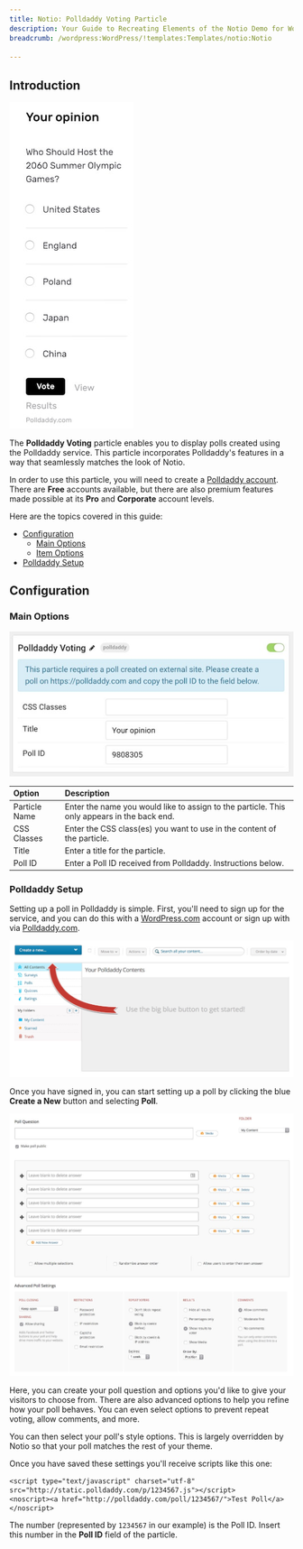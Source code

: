 ```yaml
---
title: Notio: Polldaddy Voting Particle
description: Your Guide to Recreating Elements of the Notio Demo for WordPress
breadcrumb: /wordpress:WordPress/!templates:Templates/notio:Notio

---
```


## Introduction

![](assets/particle_polldaddy1.jpeg)

The **Polldaddy Voting** particle enables you to display polls created using the Polldaddy service. This particle incorporates Polldaddy's features in a way that seamlessly matches the look of Notio.

In order to use this particle, you will need to create a [Polldaddy account](https://polldaddy.com/pricing/). There are **Free** accounts available, but there are also premium features made possible at its **Pro** and **Corporate** account levels.

Here are the topics covered in this guide:

* [Configuration](#configuration)
    - [Main Options](#main-options)
    - [Item Options](#item-options)
* [Polldaddy Setup](#polldaddy-setup)

## Configuration

### Main Options 

![](assets/particle_polldaddy2.jpeg)

| Option        | Description                                                                                 |
| :-----        | :-----                                                                                      |
| Particle Name | Enter the name you would like to assign to the particle. This only appears in the back end. |
| CSS Classes   | Enter the CSS class(es) you want to use in the content of the particle.                     |
| Title         | Enter a title for the particle.                                                             |
| Poll ID       | Enter a Poll ID received from Polldaddy. Instructions below.                                |

### Polldaddy Setup

Setting up a poll in Polldaddy is simple. First, you'll need to sign up for the service, and you can do this with a [WordPress.com](http://wordpress.com) account or sign up with via [Polldaddy.com](https://polldaddy.com/pricing/).

![](assets/particle_polldaddy4.jpeg)

Once you have signed in, you can start setting up a poll by clicking the blue **Create a New** button and selecting **Poll**.

![](assets/particle_polldaddy5.jpeg)

Here, you can create your poll question and options you'd like to give your visitors to choose from. There are also advanced options to help you refine how your poll behaves. You can even select options to prevent repeat voting, allow comments, and more.

You can then select your poll's style options. This is largely overridden by Notio so that your poll matches the rest of your theme.

Once you have saved these settings you'll receive scripts like this one:

```
<script type="text/javascript" charset="utf-8" src="http://static.polldaddy.com/p/1234567.js"></script>
<noscript><a href="http://polldaddy.com/poll/1234567/">Test Poll</a></noscript>
```

The number (represented by `1234567` in our example) is the Poll ID. Insert this number in the **Poll ID** field of the particle.